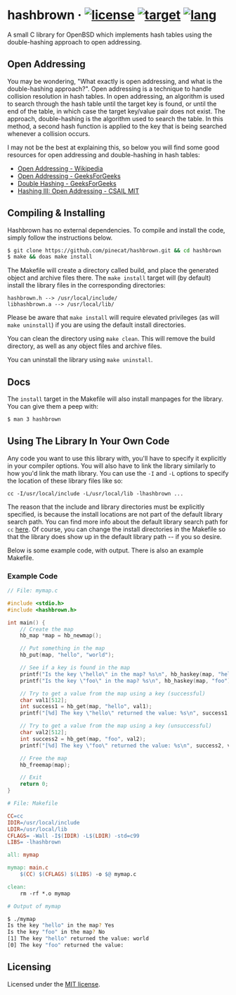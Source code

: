 # hashbrown &middot; [![license](https://img.shields.io/badge/license-MIT-blue)](https://github.com/pinecat/hashbrown/blob/master/LICENSE) [![target](https://img.shields.io/badge/OpenBSD-6.6-blue)](https://openbsd.org) [![lang](https://img.shields.io/badge/clang-8.0.1-lightgrey)](https://llvm.org)

A small C library for OpenBSD which implements hash tables using the double-hashing approach to open addressing.

## Open Addressing
You may be wondering, "What exactly is open addressing, and what is the double-hashing approach?".  Open addressing is a technique to handle collision resolution in hash tables.  In open addressing, an algorithm is used to search through the hash table until the target key is found, or until the end of the table, in which case the target key/value pair does not exist.  The approach, double-hashing is the algorithm used to search the table.  In this method, a second hash function is applied to the key that is being searched whenever a collision occurs.

I may not be the best at explaining this, so below you will find some good resources for open addressing and double-hashing in hash tables:
+ [Open Addressing - Wikipedia](https://en.wikipedia.org/wiki/Open_addressing)
+ [Open Addressing - GeeksForGeeks](https://www.geeksforgeeks.org/hashing-set-3-open-addressing/)
+ [Double Hashing - GeeksForGeeks](https://www.geeksforgeeks.org/double-hashing/)
+ [Hashing III: Open Addressing - CSAIL MIT](https://courses.csail.mit.edu/6.006/fall11/lectures/lecture10.pdf)

## Compiling & Installing
Hashbrown has no external dependencies.  To compile and install the code, simply follow the instructions below.

```sh
$ git clone https://github.com/pinecat/hashbrown.git && cd hashbrown
$ make && doas make install
```

The Makefile will create a directory called build, and place the generated object and archive files there.  The `make install` target will (by default) install the library files in the corresponding directories:

```
hashbrown.h --> /usr/local/include/
libhashbrown.a --> /usr/local/lib/
```

Please be aware that `make install` will require elevated privileges (as will `make uninstall`) if you are using the default install directories.

You can clean the directory using `make clean`.  This will remove the build directory, as well as any object files and archive files.

You can uninstall the library using `make uninstall`.

## Docs
The `install` target in the Makefile will also install manpages for the library.  You can give them a peep with:

```sh
$ man 3 hashbrown
```

## Using The Library In Your Own Code
Any code you want to use this library with, you'll have to specify it explicitly in your compiler options.  You will also have to link the library similarly to how you'd link the math library. You can use the `-I` and `-L` options to specify the location of these library files like so:

```
cc -I/usr/local/include -L/usr/local/lib -lhashbrown ...
```

The reason that the include and library directories must be explicitly specified, is because the install locations are not part of the default library search path.  You can find more info about the default library search path for `cc` [here](https://nanxiao.me/en/the-header-file-and-library-search-path-of-cc-on-openbsd/).  Of course, you can change the install directories in the Makefile so that the library does show up in the default library path -- if you so desire.

Below is some example code, with output.  There is also an example Makefile.

### Example Code
```c
// File: mymap.c

#include <stdio.h>
#include <hashbrown.h>

int main() {
    // Create the map
    hb_map *map = hb_newmap();

    // Put something in the map
    hb_put(map, "hello", "world");

    // See if a key is found in the map
    printf("Is the key \"hello\" in the map? %s\n", hb_haskey(map, "hello") ? "Yes" : "No");
    printf("Is the key \"foo\" in the map? %s\n", hb_haskey(map, "foo") ? "Yes" : "No");

    // Try to get a value from the map using a key (successful)
    char val1[512];
    int success1 = hb_get(map, "hello", val1);
    printf("[%d] The key \"hello\" returned the value: %s\n", success1, val1);

    // Try to get a value from the map using a key (unsuccessful)
    char val2[512];
    int success2 = hb_get(map, "foo", val2);
    printf("[%d] The key \"foo\" returned the value: %s\n", success2, val2);

    // Free the map
    hb_freemap(map);

    // Exit
    return 0;
}
```

```makefile
# File: Makefile

CC=cc
IDIR=/usr/local/include
LDIR=/usr/local/lib
CFLAGS= -Wall -I$(IDIR) -L$(LDIR) -std=c99
LIBS= -lhashbrown

all: mymap

mymap: main.c
    $(CC) $(CFLAGS) $(LIBS) -o $@ mymap.c

clean:
    rm -rf *.o mymap
```

```sh
# Output of mymap

$ ./mymap
Is the key "hello" in the map? Yes
Is the key "foo" in the map? No
[1] The key "hello" returned the value: world
[0] The key "foo" returned the value:
```

## Licensing
Licensed under the [MIT license](https://github.com/pinecat/hashbrown/blob/master/LICENSE).